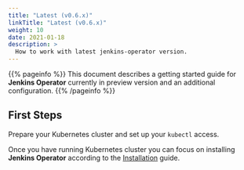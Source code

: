 ```yaml
---
title: "Latest (v0.6.x)"
linkTitle: "Latest (v0.6.x)"
weight: 10
date: 2021-01-18
description: >
  How to work with latest jenkins-operator version.
---
```


{{% pageinfo %}}
This document describes a getting started guide for **Jenkins Operator** currently in preview version and an additional configuration.
{{% /pageinfo %}}

## First Steps

Prepare your Kubernetes cluster and set up your `kubectl` access.

Once you have running Kubernetes cluster you can focus on installing **Jenkins Operator** according to the [Installation](/kubernetes-operator/docs/installation/) guide.

